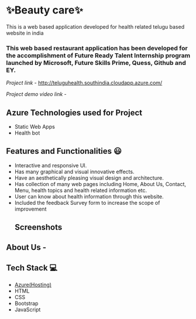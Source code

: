 # ✨Beauty care✨

This is a web based application developed for health related telugu based website in india

### This web based restaurant application has been developed for the accomplishment of Future Ready Talent Internship program launched by Microsoft, Future Skills Prime, Quess, Github and EY.
*Project link* - http://teluguhealth.southindia.cloudapp.azure.com/

*Project demo video link* -

## Azure Technologies used for Project
- Static Web Apps
- Health bot
## Features and Functionalities 😃

- Interactive and responsive UI.
- Has many graphical and visual innovative effects.
- Have an aesthetically pleasing visual design and architecture.
- Has collection of many web pages including Home, About Us, Contact, Menu, health topics and health related information etc.
- User can know about health information through this website.
- Included the feedback Survey form to increase the scope of improvement
  ## Screenshots




   

## About Us -






## Tech Stack 💻

- [Azure(Hosting)](https://azure.microsoft.com/en-in/features/azure-portal/)
- HTML
- CSS
- Bootstrap
- JavaScript

